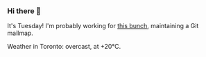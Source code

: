 ### Hi there :wave:

It's Tuesday! I'm probably working for [this bunch](https://github.com/kohofinancial), maintaining a Git mailmap.

Weather in Toronto: overcast, at +20°C.
